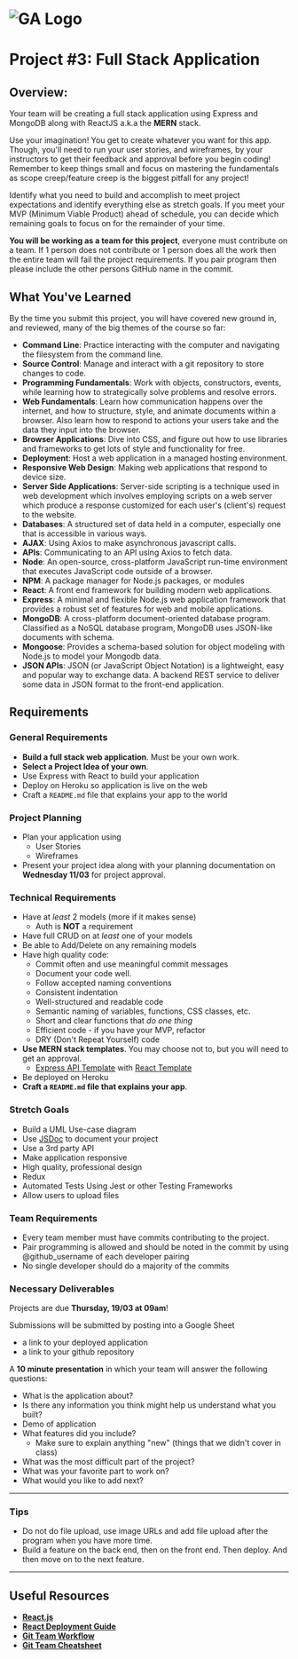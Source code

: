 # ![GA Logo](https://ga-dash.s3.amazonaws.com/production/assets/logo-9f88ae6c9c3871690e33280fcf557f33.png) 

# Project #3: Full Stack Application

## Overview:

Your team will be creating a full stack application using Express and MongoDB along with ReactJS a.k.a the **MERN** stack.

Use your imagination! You get to create whatever you want for this app.
Though, you'll need to run your user stories, and wireframes, by your
instructors to get their feedback and approval before you begin coding! Remember
to keep things small and focus on mastering the fundamentals as scope
creep/feature creep is the biggest pitfall for any project!

Identify what you need to build and accomplish to meet project expectations and
identify everything else as stretch goals. If you meet your MVP (Minimum Viable
Product) ahead of schedule, you can decide which remaining goals to focus on for the
remainder of your time.

**You will be working as a team for this project**, everyone must contribute on a team. If 1 person does not contribute or 1 person does all the work then the entire team will fail the project requirements. If you pair program then please include the other persons GitHub name in the commit.

## What You've Learned

By the time you submit this project, you will have covered new ground in, and reviewed, many of the big themes of the course so far:

- **Command Line**: Practice interacting with the computer and navigating the filesystem from the command line.
- **Source Control**: Manage and interact with a git repository to store changes to code.
- **Programming Fundamentals**: Work with objects, constructors, events, while learning how to strategically solve problems and resolve errors.
- **Web Fundamentals**: Learn how communication happens over the internet, and how to structure, style, and animate documents within a browser. Also learn how to respond to actions your users take and the data they input into the browser.
- **Browser Applications**: Dive into CSS, and figure out how to use libraries and frameworks to get lots of style and functionality for free.
- **Deployment**: Host a web application in a managed hosting environment.
- **Responsive Web Design**: Making web applications that respond to device size.
- **Server Side Applications**: Server-side scripting is a technique used in web development which involves employing scripts on a web server which produce a response customized for each user's (client's) request to the website.
- **Databases**: A structured set of data held in a computer, especially one that is accessible in various ways.
- **AJAX**: Using Axios to make asynchronous javascript calls.
- **APIs**: Communicating to an API using Axios to fetch data.
- **Node**: An open-source, cross-platform JavaScript run-time environment that executes JavaScript code outside of a browser.
- **NPM**: A package manager for Node.js packages, or modules 
- **React**: A front end framework for building modern web applications.
- **Express**: A minimal and flexible Node.js web application framework that provides a robust set of features for web and mobile applications.
- **MongoDB**: A cross-platform document-oriented database program. Classified as a NoSQL database program, MongoDB uses JSON-like documents with schema.
- **Mongoose**: Provides a schema-based solution for object modeling with Node.js to model your Mongodb data.
- **JSON APIs**: JSON (or JavaScript Object Notation) is a lightweight, easy and popular way to exchange data. A backend REST service to deliver some data in JSON format to the front-end application.

## Requirements

### General Requirements

- **Build a full stack web application**. Must be your own work.
- **Select a Project Idea of your own**.
- Use Express with React to build your application
- Deploy on Heroku so application is live on the web
- Craft a `README.md` file that explains your app to the world

### Project Planning

- Plan your application using
  - User Stories
  - Wireframes
- Present your project idea along with your planning documentation on **Wednesday 11/03** for project approval.

### Technical Requirements

- Have at _least_ 2 models (more if it makes sense)
  - Auth is **NOT** a requirement
- Have full CRUD on at _least_ one of your models
- Be able to Add/Delete on any remaining models
- Have high quality code:
    - Commit often and use meaningful commit messages
    - Document your code well.
    - Follow accepted naming conventions
    - Consistent indentation
    - Well-structured and readable code
    - Semantic naming of variables, functions, CSS classes, etc.
    - Short and clear functions that _do one thing_
    - Efficient code - if you have your MVP, refactor
    - DRY (Don't Repeat Yourself) code
- **Use MERN stack templates**.  You may choose not to, but you will need to get an approval.
  - [Express API Template](https://github.com/sei-entropy/express-api-template) with [React Template](https://github.com/entropy/react-template)
- Be deployed on Heroku
- **Craft a `README.md` file that explains your app**.

### Stretch Goals

- Build a UML Use-case diagram
- Use [JSDoc](https://jsdoc.app/) to document your project
- Use a 3rd party API 
- Make application responsive
- High quality, professional design
- Redux
- Automated Tests Using Jest or other Testing Frameworks
- Allow users to upload files

### Team Requirements

- Every team member must have commits contributing to the project.
- Pair programming is allowed and should be noted in the commit by using @github_username of each developer pairing
- No single developer should do a majority of the commits

### Necessary Deliverables

Projects are due **Thursday, 19/03 at 09am**!  

Submissions will be submitted by posting into a Google Sheet

- a link to your deployed application 
- a link to your github repository

A **10 minute presentation** in which your team will answer the following questions:

  - What is the application about?
  - Is there any information you think might help us understand what you built?
  - Demo of application
  - What features did you include?
    - Make sure to explain anything "new" (things that we didn't cover in class)
  - What was the most difficult part of the project?
  - What was your favorite part to work on?
  - What would you like to add next?

---

### Tips

- Do not do file upload, use image URLs and add file upload after the program when you have more time.
- Build a feature on the back end, then on the front end. Then deploy. And then move on to the next feature.

---

## Useful Resources

- **[React.js](https://reactjs.org/)**
- **[React Deployment Guide](https://github.com/gitname/react-gh-pages)**
- **[Git Team Workflow](https://www.atlassian.com/git/tutorials/comparing-workflows)**
- **[Git Team Cheatsheet](https://jameschambers.co/writing/git-team-workflow-cheatsheet/)**
